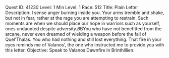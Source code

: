 Quest ID: 41230
Level: 1
Min Level: 1
Race: 512
Title: Plain Letter
Description: I sense anger burning inside you. Your arms tremble and shake, but not in fear, rather at the rage you are attempting to restrain. Such moments are when we should place our hope in warriors such as yourself, ones undaunted despite adversity.$B$BYou who have not benefitted from the arcane, never even dreamed of wielding a weapon before the fall of Quel'Thalas. You who had nothing and still lost everything. That fire in your eyes reminds me of Valanos', the one who instructed me to provide you with this letter.
Objective: Speak to Valanos Dawnfire in Brinthillien.
